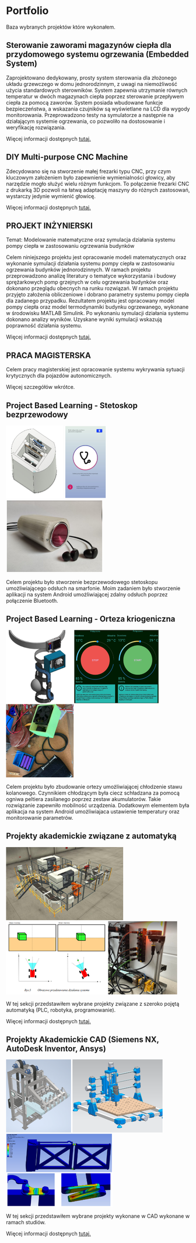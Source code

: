 # Portfolio

Baza wybranych projektów które wykonałem.


## Sterowanie zaworami magazynów ciepła dla przydomowego systemu ogrzewania (Embedded System)

Zaprojektowano dedykowany, prosty system sterowania dla złożonego układu grzewczego w domu jednorodzinnym, z uwagi na niemożliwość użycia standardowych sterowników. System zapewnia utrzymanie równych temperatur w dwóch magazynach ciepła poprzez sterowanie przepływem ciepła za pomocą zaworów. System posiada wbudowane funkcje bezpieczeństwa, a wskazania czujników są wyświetlane na LCD dla wygody monitorowania. Przeprowadzono testy na symulatorze a następnie na działającym systemie ogrzewania, co pozwoliło na dostosowanie i weryfikację rozwiązania.

Więcej informacji dostępnych [tutaj.]()

## DIY Multi-purpose CNC Machine

Zdecydowano się na stworzenie małej frezarki typu CNC, przy czym kluczowym założeniem było zapewnienie wymienialności głowicy, aby narzędzie mogło służyć wielu różnym funkcjom. To połączenie frezarki CNC z drukarką 3D pozwoli na łatwą adaptację maszyny do różnych zastosowań, wystarczy jedynie wymienić głowicę.

Więcej informacji dostępnych [tutaj.]()

## PROJEKT INŻYNIERSKI 

Temat: Modelowanie matematyczne oraz symulacja działania systemu pompy ciepła w zastosowaniu ogrzewania budynków

Celem niniejszego projektu jest opracowanie modeli matematycznych oraz wykonanie symulacji działania systemu pompy ciepła w zastosowaniu ogrzewania budynków jednorodzinnych. W ramach projektu przeprowadzono analizę literatury o tematyce wykorzystania i budowy sprężarkowych pomp grzejnych w celu ogrzewania budynków oraz dokonano przeglądu obecnych na runku rozwiązań. W ramach projektu przyjęto założenia obliczeniowe i dobrano parametry systemu pompy ciepła dla zadanego przypadku. Rezultatem projektu jest opracowany model pompy ciepła oraz model termodynamiki budynku ogrzewanego, wykonane w środowisku MATLAB Simulink. Po wykonaniu symulacji działania systemu dokonano analizy wyników. Uzyskane wyniki symulacji wskazują poprawność działania systemu.

Więcej informacji dostępnych [tutaj.](https://github.com/ptrkmiel/Summary/blob/main/sites/inzynierka.png)

## PRACA MAGISTERSKA

Celem pracy magisterskiej jest opracowanie systemu wykrywania sytuacji krytycznych dla pojazdów autonomicznych.

Więcej szczegółów wkrótce.

## Project Based Learning - Stetoskop bezprzewodowy

<a href="images/steto1.png"><img src="images/steto1.png" style="height:200px"></a>
<a href="images/steto3.png"><img src="images/steto3.png" style="height:200px"></a>
<a href="images/steto2.png"><img src="images/steto2.png" style="height:200px"></a>

Celem projektu było stworzenie bezprzewodowego stetoskopu umożliwiającego odsłuch na smarfonie. Moim zadaniem było stworzenie aplikacji na system Android umożliwiającej zdalny odsłuch poprzez połączenie Bluetooth.

## Project Based Learning - Orteza kriogeniczna

<a href="images/ort1.png"><img src="images/ort1.png" style="height:200px"></a>
<a href="images/ort3.png"><img src="images/ort3.png" style="height:200px"></a>
<a href="images/ort2.png"><img src="images/ort2.png" style="height:200px"></a>

Celem projektu było zbudowanie ortezy umożliwiającej chłodzenie stawu kolanowego. Czynnikiem chłodzącym była ciecz schładzana za pomocą ogniwa peltiera zasilanego poprzez zestaw akumulatorów. Takie rozwiązanie zapewniło mobilność urządzenia. Dodatkowym elementem była aplikacja na system Android umożliwiajaca ustawienie temperatury oraz monitorowanie parametrów.


## Projekty akademickie związane z automatyką

<a href="images/factory1.png"><img src="images/factory1.png" style="height:200px"></a>
<a href="images/lua1.png"><img src="images/lua1.png" style="height:200px"></a>
<a href="images/turck2.png"><img src="images/turck2.png" style="height:200px"></a>

W tej sekcji przedstawiłem wybrane projekty związane z szeroko pojętą automatyką (PLC, robotyka, programowanie).

Więcej informacji dostępnych [tutaj.](https://github.com/ptrkmiel/Summary/blob/main/sites/auto.md)

## Projekty Akademickie CAD (Siemens NX, AutoDesk Inventor, Ansys)

<a href="images/dzwig1.png"><img src="images/dzwig1.png" style="height:200px"></a>
<a href="images/frez1.png"><img src="images/frez1.png" style="height:200px"></a>
<a href="images/brama2.png"><img src="images/brama2.png" style="height:200px"></a>

W tej sekcji przedstawiłem wybrane projekty wykonane w CAD wykonane w ramach studiów.

Więcej informacji dostępnych [tutaj.](https://github.com/ptrkmiel/Summary/blob/main/sites/CAD.md)


##

